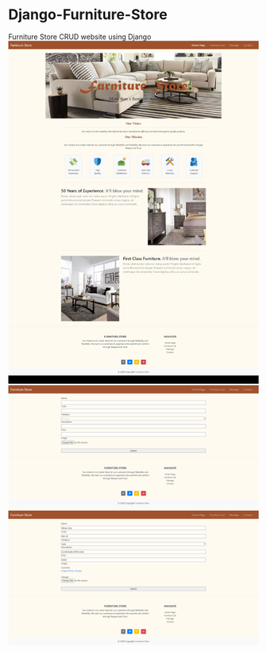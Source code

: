 # Django-Furniture-Store
Furniture Store CRUD website using Django
![sample image](https://github.com/fcamgz/Django-Furniture-Store/blob/main/sample/Furniture%20Store.png?raw=true)
![sample_image](https://github.com/fcamgz/Django-Furniture-Store/blob/main/sample/FireShot%20Capture%20015%20-%20Furniture%20Store%20-%20127.0.0.1.png?raw=true)
![sample_image](https://github.com/fcamgz/Django-Furniture-Store/blob/main/sample/FireShot%20Capture%20009%20-%20Furniture%20Store%20-%20127.0.0.1.png?raw=true)
